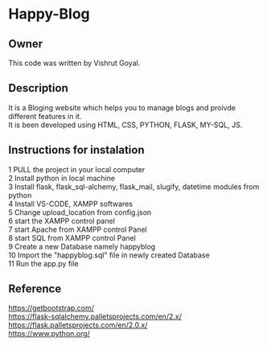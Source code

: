 # Happy-Blog

## Owner

This code was written by Vishrut Goyal.


## Description

It is a Bloging website which helps you to manage blogs and proivde different features in it.<br>
It is been developed using HTML, CSS, PYTHON, FLASK, MY-SQL, JS.

## Instructions for instalation

1 PULL the project in your local computer<br>
2 Install python in local machine<br>
3 Install flask, flask_sql-alchemy, flask_mail, slugify, datetime modules from python<br>
4 Install VS-CODE, XAMPP softwares<br>
5 Change upload_location from config.json<br>
6 start the XAMPP control panel<br>
7 start Apache from XAMPP control Panel<br>
8 start SQL from XAMPP control Panel<br>
9 Create a new Database namely happyblog<br>
10 Import the "happyblog.sql" file in newly created Database<br>
11 Run the app.py file<br>

## Reference

https://getbootstrap.com/<br>
https://flask-sqlalchemy.palletsprojects.com/en/2.x/<br>
https://flask.palletsprojects.com/en/2.0.x/<br>
https://www.python.org/<br>

